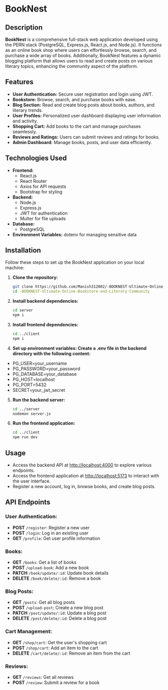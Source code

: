 # BookNest

## Description
**BookNest** is a comprehensive full-stack web application developed using the PERN stack (PostgreSQL, Express.js, React.js, and Node.js). It functions as an online book shop where users can effortlessly browse, search, and purchase a wide array of books. Additionally, BookNest features a dynamic blogging platform that allows users to read and create posts on various literary topics, enhancing the community aspect of the platform.

## Features
- **User Authentication:** Secure user registration and login using JWT.
- **Bookstore:** Browse, search, and purchase books with ease.
- **Blog Section:** Read and create blog posts about books, authors, and literary trends.
- **User Profiles:** Personalized user dashboard displaying user information and activity.
- **Shopping Cart:** Add books to the cart and manage purchases seamlessly.
- **Reviews and Ratings:** Users can submit reviews and ratings for books.
- **Admin Dashboard:** Manage books, posts, and user data efficiently.

## Technologies Used
- **Frontend:**
  - React.js
  - React Router
  - Axios for API requests
  - Bootstrap for styling
- **Backend:**
  - Node.js
  - Express.js
  - JWT for authentication
  - Multer for file uploads
- **Database:**
  - PostgreSQL
- **Environment Variables:** dotenv for managing sensitive data

## Installation

Follow these steps to set up the BookNest application on your local machine:

1. **Clone the repository:**
   ```bash
   git clone https://github.com/Manish312002/-BOOKNEST-Ultimate-Online-Bookstore-and-Literary-Community.git
   cd -BOOKNEST-Ultimate-Online-Bookstore-and-Literary-Community

2. **Install backend dependencies:**
   ```bash
   cd server
   npm i

3. **Install frontend dependencies:**
   ```bash
   cd ../client
   npm i

4. **Set up environment variables: Create a .env file in the backend directory with the following content:**

  -  PG_USER=your_username
  -  PG_PASSWORD=your_password
  -  PG_DATABASE=your_database
  -  PG_HOST=localhost
  -  PG_PORT=5432
  -  SECRET=your_jwt_secret

5. **Run the backend server:**
   ```bash
   cd ../server
   nodemon server.js

6. **Run the frontend application:**
   ```bash
   cd ../client
   npm run dev

## Usage

- Access the backend API at [http://localhost:4000](http://localhost:4000) to explore various endpoints.
- Access the frontend application at [http://localhost:5173](http://localhost:5173) to interact with the user interface.
- Register a new account, log in, browse books, and create blog posts.

## API Endpoints

### User Authentication:
- **POST** `/register`: Register a new user
- **POST** `/login`: Log in an existing user
- **GET** `/profile`: Get user profile information

### Books:
- **GET** `/books`: Get a list of books
- **POST** `/upload-book`: Add a new book
- **PATCH** `/book/update/:id`: Update book details
- **DELETE** `/book/delete/:id`: Remove a book

### Blog Posts:
- **GET** `/posts`: Get all blog posts
- **POST** `/upload-post`: Create a new blog post
- **PATCH** `/post/update/:id`: Update a blog post
- **DELETE** `/post/delete/:id`: Delete a blog post

### Cart Management:
- **GET** `/shop/cart`: Get the user's shopping cart
- **POST** `/shop/cart`: Add an item to the cart
- **DELETE** `/cart/delete/:id`: Remove an item from the cart

### Reviews:
- **GET** `/reviews`: Get all reviews
- **POST** `/review`: Submit a review for a book

